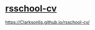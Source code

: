 # [rsschool-cv](https://Clarksonlis.github.io/rsschool-cv/cv "rsschool-cv")
https://Clarksonlis.github.io/rsschool-cv/
